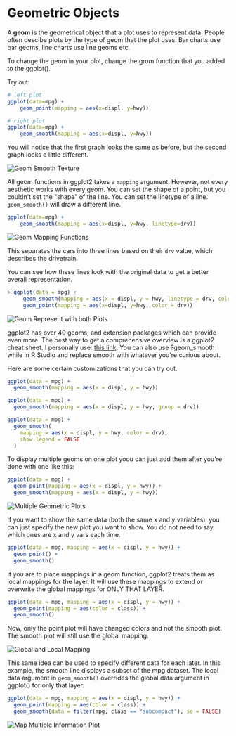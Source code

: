 # Geometric Objects

A **geom** is the geometrical object that a plot uses to represent data. People often descibe plots by the type of geom that the plot uses. Bar charts use bar geoms, line charts use line geoms etc.

To change the geom in your plot, change the grom function that you added to the ggplot().

Try out:

```R
# left plot
ggplot(data=mpg) +
    geom_point(mapping = aes(x=displ, y=hwy))

# right plot
ggplot(data=mpg) +
    geom_smooth(mapping = aes(x=displ, y=hwy))

```

You will notice that the first graph looks the same as before, but the second graph looks a little different.

![Geom Smooth Texture](./assets/geometric/geom_smooth.png)

All geom functions in ggplot2 takes a `mapping` argument. However, not every aesthetic works with every geom. You can set the shape of a point, but you couldn't set the "shape" of the line. You can set the linetype of a line. `geom_smooth()` will draw a different line.

```R
ggplot(data=mpg) +
    geom_smooth(mapping = aes(x=displ, y=hwy, linetype=drv))
```

![Geom Mapping Functions](./assets/geometric/geom_mapping.png)

This separates the cars into three lines based on their `drv` value, which describes the drivetrain.

You can see how these lines look with the original data to get a better overall representation.

```R
> ggplot(data = mpg) +
     geom_smooth(mapping = aes(x = displ, y = hwy, linetype = drv, color = drv)) +
     geom_point(mapping = aes(x=displ, y=hwy, color = drv))
```

![Geom Represent with both Plots](./assets/geometric/geom_compare.png)

ggplot2 has over 40 geoms, and extension packages which can provide even more. The best way to get a comprehensive overview is a ggplot2 cheat sheet. I personally use: [this link](http://rstudio.com/resources/cheatsheets). You can also use ?geom_smooth while in R Studio and replace smooth with whatever you're curious about.

Here are some certain customizations that you can try out.

```R
ggplot(data = mpg) +
  geom_smooth(mapping = aes(x = displ, y = hwy))

ggplot(data = mpg) +
  geom_smooth(mapping = aes(x = displ, y = hwy, group = drv))

ggplot(data = mpg) +
  geom_smooth(
    mapping = aes(x = displ, y = hwy, color = drv),
    show.legend = FALSE
  )
```

To display multiple geoms on one plot yoou can just add them after you're done with one like this:

```R
ggplot(data = mpg) +
  geom_point(mapping = aes(x = displ, y = hwy)) +
  geom_smooth(mapping = aes(x = displ, y = hwy))
```

![Multiple Geometric Plots](./assets/geometric/geom_multiple.png)

If you want to show the same data (both the same x and y variables), you can just specify the new plot you want to show. You do not need to say which ones are x and y vars each time.

```R
ggplot(data = mpg, mapping = aes(x = displ, y = hwy)) +
  geom_point() +
  geom_smooth()
```

If you are to place mappings in a geom function, ggplot2 treats them as local mappings for the layer. It will use these mappings to extend or overwrite the global mappings for ONLY THAT LAYER.

```R
ggplot(data = mpg, mapping = aes(x = displ, y = hwy)) +
  geom_point(mapping = aes(color = class)) +
  geom_smooth()
```

Now, only the point plot will have changed colors and not the smooth plot. The smooth plot will still use the global mapping.

![Global and Local Mapping](./assets/geometric/globloc_mapping.png)

This same idea can be used to specify different data for each later. In this example, the smooth line displays a subset of the mpg dataset. The local data argument in `geom_smooth()` overrides the global data argument in ggplot() for only that layer.

```R
ggplot(data = mpg, mapping = aes(x = displ, y = hwy)) +
  geom_point(mapping = aes(color = class)) +
  geom_smooth(data = filter(mpg, class == "subcompact"), se = FALSE)
```

![Map Multiple Information Plot](./assets/geometric/map_new_info.png)

